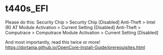 # t440s_EFI
Please do this:
Security Chip > Security Chip [Disabled]
Anti-Theft > Intel (R) AT Module Activation > Current Setting [Disabled]
Anti-Theft > Computrace > Computrace Module Activation > Current Setting [Disabled]

And most importantly, read this twice or more!
https://dortania.github.io/OpenCore-Install-Guide/prerequisites.html

